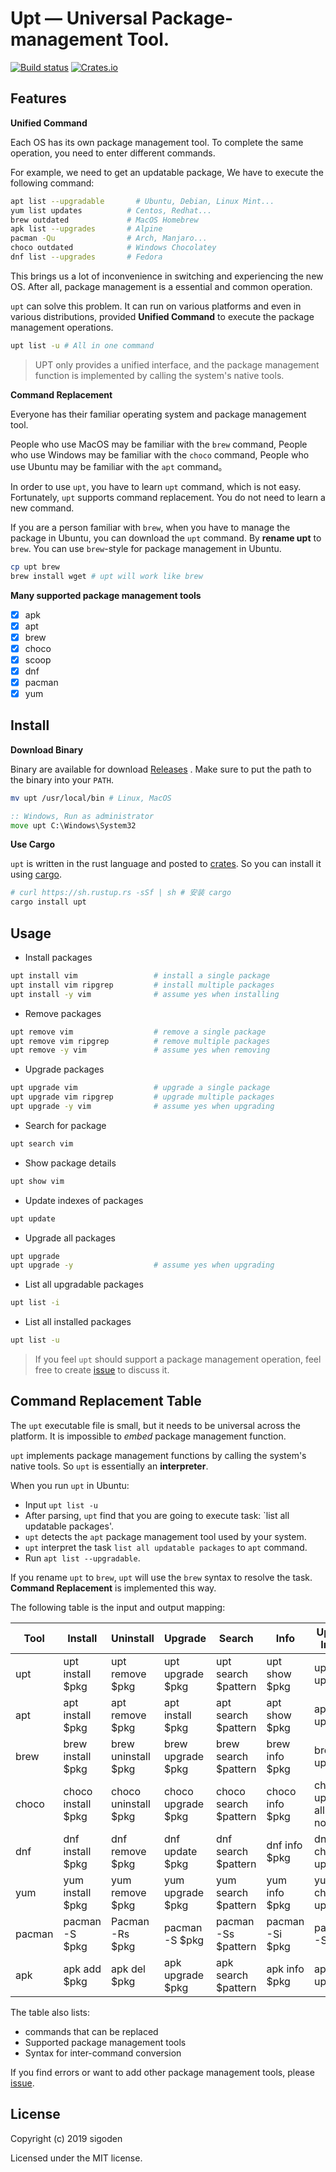 # Upt — **U**niversal **P**ackage-management **T**ool.

[![Build status](https://github.com/sigoden/aichat/actions/workflows/ci.yaml/badge.svg)](https://github.com/sigoden/upt/actions)
[![Crates.io](https://img.shields.io/crates/v/upt.svg)](https://crates.io/crates/upt)

## Features

**Unified Command**

Each OS has its own package management tool. To complete the same operation, you need to enter different commands.

For example, we need to get an updatable package, We have to execute the following command:

```sh
apt list --upgradable       # Ubuntu, Debian, Linux Mint...
yum list updates          # Centos, Redhat...
brew outdated             # MacOS Homebrew
apk list --upgrades       # Alpine
pacman -Qu                # Arch, Manjaro...
choco outdated            # Windows Chocolatey
dnf list --upgrades       # Fedora
```

This brings us a lot of inconvenience in switching and experiencing the new OS. After all, package management is a essential and common operation.

`upt` can solve this problem. It can run on various platforms and even in various distributions, provided **Unified Command** to execute the package management operations.

```sh
upt list -u # All in one command
```

> UPT only provides a unified interface, and the package management function is implemented by calling the system's native tools.


**Command Replacement**

Everyone has their familiar operating system and package management tool.

People who use MacOS may be familiar with the `brew` command, People who use Windows may be familiar with the `choco` command, People who use Ubuntu may be familiar with the `apt` command。

In order to use `upt`, you have to learn `upt` command, which is not easy. Fortunately, `upt` supports command replacement. You do not need to learn a new command.

If you are a person familiar with `brew`, when you have to manage the package in Ubuntu, you can download the `upt` command. By **rename upt** to `brew`. You can use `brew`-style for package management in Ubuntu.

```sh
cp upt brew
brew install wget # upt will work like brew
```

**Many supported package management tools**

- [x] apk
- [x] apt
- [x] brew
- [x] choco
- [x] scoop
- [x] dnf
- [x] pacman
- [x] yum

## Install

**Download Binary**

Binary are available for download [Releases](https://github.com/sigoden/upt/releases) . Make sure to put the path to the binary into your `PATH`.

```sh
mv upt /usr/local/bin # Linux, MacOS
```

```bat
:: Windows, Run as administrator
move upt C:\Windows\System32
```

**Use Cargo**

`upt` is written in the rust language and posted to [crates](https://crates.io/crates/upt). So you can install it using [cargo](https://doc.rust-lang.org/stable/cargo/).

```sh
# curl https://sh.rustup.rs -sSf | sh # 安装 cargo
cargo install upt
```

## Usage

- Install packages

```sh
upt install vim                 # install a single package
upt install vim ripgrep         # install multiple packages
upt install -y vim              # assume yes when installing
```

- Remove packages

```sh
upt remove vim                  # remove a single package
upt remove vim ripgrep          # remove multiple packages
upt remove -y vim               # assume yes when removing
```

- Upgrade packages

```sh
upt upgrade vim                 # upgrade a single package
upt upgrade vim ripgrep         # upgrade multiple packages
upt upgrade -y vim              # assume yes when upgrading
```

- Search for package

```sh
upt search vim
```

- Show package details

```sh
upt show vim
```

- Update indexes of packages

```sh
upt update
```

- Upgrade all packages

```sh
upt upgrade
upt upgrade -y                  # assume yes when upgrading
```

- List all upgradable packages

```sh
upt list -i
```

- List all installed packages

```sh
upt list -u
```
> If you feel `upt` should support a package management operation, feel free to create [issue](https://github.com/sigoden/upt/issues/new) to discuss it.

## Command Replacement Table

The `upt` executable file is small, but it needs to be universal across the platform. It is impossible to *embed* package management function.

`upt` implements package management functions by calling the system's native tools. So `upt` is essentially an **interpreter**.

When you run `upt` in Ubuntu:

 - Input `upt list -u`
 - After parsing, `upt` find that you are going to execute task: `list all updatable packages'.
 - `upt` detects the `apt` package management tool used by your system.
 - `upt` interpret the task `list all updatable packages` to `apt` command.
 - Run `apt list --upgradable`.

If you rename `upt` to `brew`, `upt` will use the `brew` syntax to resolve the task. **Command Replacement** is implemented this way.

The following table is the input and output mapping:

| Tool   | Install            | Uninstall            | Upgrade            | Search                | Info            | Update Index             | Upgrade All       | List upgradable     | List Installed       |
| ------ | ------------------ | -------------------- | ------------------ | --------------------- | --------------- | ------------------------ | ----------------- | ------------------- | -------------------- |
| upt    | upt install $pkg   | upt remove $pkg      | upt upgrade $pkg   | upt search $pattern   | upt show $pkg   | upt update               | upt upgrade       | upt list -u         | upt list -i          |
| apt    | apt install $pkg   | apt remove $pkg      | apt install $pkg   | apt search $pattern   | apt show $pkg   | apt update               | apt upgrade       | apt list --upgrade  | apt list --installed |
| brew   | brew install $pkg  | brew uninstall $pkg  | brew upgrade $pkg  | brew search $pattern  | brew info $pkg  | brew update              | brew upgrade      | brew outdated       | brew list            |
| choco  | choco install $pkg | choco uninstall $pkg | choco upgrade $pkg | choco search $pattern | choco info $pkg | choco upgrade all --noop | choco upgrade all | choco outdated      | choco list           |
| dnf    | dnf install $pkg   | dnf remove $pkg      | dnf update $pkg    | dnf search $pattern   | dnf info $pkg   | dnf check-update         | dnf update        | dnf list --upgrades | dnf list --installed |
| yum    | yum install $pkg   | yum remove $pkg      | yum upgrade $pkg   | yum search $pattern   | yum info $pkg   | yum check-update         | yum update        | yum list updates    | yum list installed   |
| pacman | pacman -S $pkg     | Pacman -Rs $pkg      | pacman -S $pkg     | pacman -Ss $pattern   | pacman -Si $pkg | pacman -Syy              | pacman -Syu       | pacman -Qu          | pacman -Qe           |
| apk    | apk add $pkg       | apk del $pkg         | apk upgrade $pkg   | apk search $pattern   | apk info $pkg   | apk update               | apk upgrade       | apk list --upgrades | apk list --installed |

The table also lists:

  - commands that can be replaced
  - Supported package management tools
  - Syntax for inter-command conversion

If you find errors or want to add other package management tools, please [issue](https://github.com/sigoden/upt/issues/new).

## License


Copyright (c) 2019 sigoden

Licensed under the MIT license.
